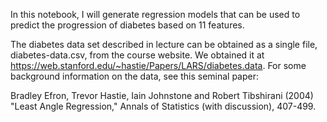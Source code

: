 In this notebook, I will generate regression models that can be used to predict the progression of diabetes based on 11 features.

The diabetes data set described in lecture can be obtained as a single file, diabetes-data.csv, from the course website. We obtained it at https://web.stanford.edu/~hastie/Papers/LARS/diabetes.data. For some background information on the data, see this seminal paper:

Bradley Efron, Trevor Hastie, Iain Johnstone and Robert Tibshirani (2004) "Least Angle Regression," Annals of Statistics (with discussion), 407-499.
